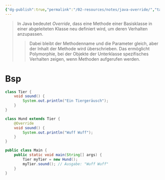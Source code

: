 ```yaml
---
{"dg-publish":true,"permalink":"/02-resources/notes/java-override/","tags":["code/java","code/OOP"],"noteIcon":"","updated":"2025-08-26T16:35:05.000+02:00"}
---
```


>In Java bedeutet *Override*, dass eine Methode einer Basisklasse in einer abgeleiteten Klasse neu definiert wird, um deren Verhalten anzupassen. 
>>Dabei bleibt der Methodenname und die Parameter gleich, aber der Inhalt der Methode wird überschrieben. Das ermöglicht Polymorphie, bei der Objekte der Unterklasse spezifisches Verhalten zeigen, wenn Methoden aufgerufen werden.

# Bsp
```java
class Tier {
    void sound() {
        System.out.println("Ein Tiergeräusch");
    }
}

class Hund extends Tier {
    @Override
    void sound() {
        System.out.println("Wuff Wuff");
    }
}

public class Main {
    public static void main(String[] args) {
        Tier myTier = new Hund();
        myTier.sound(); // Ausgabe: "Wuff Wuff"
    }
}
```